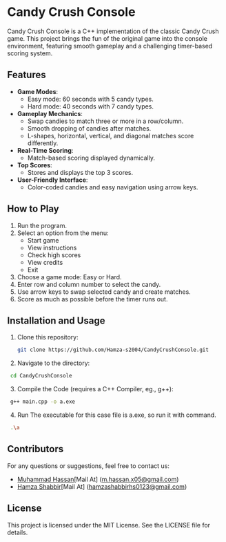 # Candy Crush Console

Candy Crush Console is a C++ implementation of the classic Candy Crush game. This project brings the fun of the original game into the console environment, featuring smooth gameplay and a challenging timer-based scoring system.

## Features

- **Game Modes**:
  - Easy mode: 60 seconds with 5 candy types.
  - Hard mode: 40 seconds with 7 candy types.
- **Gameplay Mechanics**:
  - Swap candies to match three or more in a row/column.
  - Smooth dropping of candies after matches.
  - L-shapes, horizontal, vertical, and diagonal matches score differently.
- **Real-Time Scoring**:
  - Match-based scoring displayed dynamically.
- **Top Scores**:
  - Stores and displays the top 3 scores.
- **User-Friendly Interface**:
  - Color-coded candies and easy navigation using arrow keys.
  
## How to Play

1. Run the program.
2. Select an option from the menu:
   - Start game
   - View instructions
   - Check high scores
   - View credits
   - Exit
3. Choose a game mode: Easy or Hard.
4. Enter row and column number to select the candy.
5. Use arrow keys to swap selected candy and create matches.
6. Score as much as possible before the timer runs out.

## Installation and Usage

1. Clone this repository:
   ```bash
   git clone https://github.com/Hamza-s2004/CandyCrushConsole.git
2. Navigate to the directory:
  ```bash
   cd CandyCrushConsole
   ```
3. Compile the Code (requires a C++ Compiler, eg., g++):
  ```bash
   g++ main.cpp -o a.exe
  ```
4. Run The  executable for this case file is a.exe, so run it with command. 
  ```bash
   .\a 
  ```
  
## Contributors
For any questions or suggestions, feel free to contact us:
- [Muhammad Hassan](https://github.com/MHassan05)[Mail At]   (m.hassan.x05@gmail.com)
- [Hamza Shabbir](https://github.com/Hamza-s2004)[Mail At]   (hamzashabbirhs0123@gmail.com)

## License
This project is licensed under the MIT License. See the LICENSE file for details.